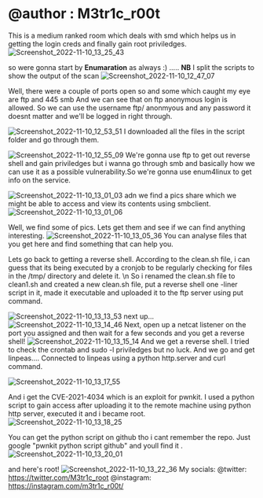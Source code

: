 # @author : M3tr1c_r00t
This is a medium ranked room which deals with smd which helps us in getting the login creds and finally gain root priviledges.
![Screenshot_2022-11-10_13_25_43](https://user-images.githubusercontent.com/99975622/201920574-c01f1e89-64d2-4e16-9cac-ff994c81039d.png)

so were gonna start by **Enumaration** as always :)  .....
**NB** I split the scripts to show the output of the scan 
![Screenshot_2022-11-10_12_47_07](https://user-images.githubusercontent.com/99975622/201922194-87e52b35-ece0-4284-8303-18847c003357.png)

Well, there were a couple of ports open so and some which caught my eye are ftp and 445 smb
And we can see that on ftp anonymous login is allowed.
So we can use the username ftp/ anonmyous and any password it doesnt matter and we'll be logged in right through.

![Screenshot_2022-11-10_12_53_51](https://user-images.githubusercontent.com/99975622/201924904-ef984079-55ee-4dea-be3a-f6dca97b6a3d.png)
I downloaded all the files in the script folder and go through them.

![Screenshot_2022-11-10_12_55_09](https://user-images.githubusercontent.com/99975622/201925728-3e0c6d56-3067-4bbd-bf61-d056f9cbf31d.png)
We're gonna use ftp to get out reverse shell and gain priviledges but i wanna go through smb and basically how we can use it as a possible vulnerability.So we're gonna use enum4linux to get info on the service.

![Screenshot_2022-11-10_13_01_03](https://user-images.githubusercontent.com/99975622/201925976-689e032b-5561-4640-b0a3-2e9a888bdb1d.png)
 adn we find a pics share which we might be able to access and view its contents using smbclient.
 ![Screenshot_2022-11-10_13_01_06](https://user-images.githubusercontent.com/99975622/201926190-658ba806-4a8b-4047-9f4f-7950b479bf50.png)

Well, we find some of pics. Lets get them and see if we can find anything interesting.
![Screenshot_2022-11-10_13_05_36](https://user-images.githubusercontent.com/99975622/201926335-b8c1682a-71b9-4b96-9e46-f80b7e318009.png)
You can analyse files that you get here and find something that can help you.

Lets go back to getting a reverse shell.
According to the clean.sh file, i can guess that its being executed by a cronjob to be regularly checking for files in the /tmp/ directory and delete it.
\n
So i renamed the clean.sh file to clean1.sh and created a new clean.sh file, put a reverse shell one -liner script in it, made it executable and uploaded it to the ftp server using put command.

![Screenshot_2022-11-10_13_13_53](https://user-images.githubusercontent.com/99975622/201929836-fe302824-9d2c-46f6-8448-726f10ebbe69.png)
next up...
![Screenshot_2022-11-10_13_14_46](https://user-images.githubusercontent.com/99975622/201930079-74fccd4c-34e8-4c9f-9d49-c4f462097cd2.png)
 Next, open up a netcat listener on the port you assigned and then wait for a few seconds and you get a reverse shell!
 ![Screenshot_2022-11-10_13_15_14](https://user-images.githubusercontent.com/99975622/201930411-efd21e3d-6a0c-4b35-8f6b-888778f83aec.png)
 And we get a reverse shell.
 I tried to check the crontab and sudo -l priviledges but no luck.
 And we go and get linpeas....
 Connected to linpeas using a python http.server and curl command.
 
![Screenshot_2022-11-10_13_17_55](https://user-images.githubusercontent.com/99975622/201930883-9e6e20da-beb3-435c-b643-58b5fdf11cc8.png)

And i get the CVE-2021-4034 which is an exploit for pwnkit.
I used a python script to gain access after uploading it to the remote machine using python http server, executed it and i became root.
![Screenshot_2022-11-10_13_18_25](https://user-images.githubusercontent.com/99975622/201932268-042b7bde-7d21-483a-bd46-da9b6455c1de.png)

You can get the python script on github tho i cant remember the repo. Just google "pwnkit python script github" and youll find it .
![Screenshot_2022-11-10_13_20_01](https://user-images.githubusercontent.com/99975622/201932322-8b08f385-085f-43f6-8317-8122ebcec55b.png)


and here's root!
![Screenshot_2022-11-10_13_22_36](https://user-images.githubusercontent.com/99975622/201932633-5f2e85bd-cdeb-4fe9-a371-374410f4a2e6.png)
 My socials: @twitter: https://twitter.com/M3tr1c_root @instagram: https://instagram.com/m3tr1c_r00t/
